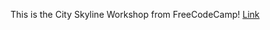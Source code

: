 This is the City Skyline Workshop from FreeCodeCamp!
[Link](https://lykaiio.github.io/fcc-cityksyline)
